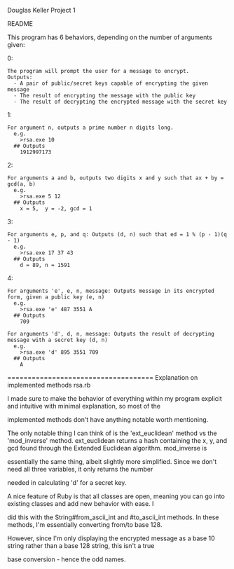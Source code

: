 Douglas Keller
Project 1

README

This program has 6 behaviors, depending on the number of arguments given:

0:

	The program will prompt the user for a message to encrypt.
	Outputs:
	  - A pair of public/secret keys capable of encrypting the given message
	  - The result of encrypting the message with the public key
	  - The result of decrypting the encrypted message with the secret key

1:

	For argument n, outputs a prime number n digits long.
	  e.g.
		>rsa.exe 10
	  ## Outputs
		1912997173

2:

	For arguments a and b, outputs two digits x and y such that ax + by = gcd(a, b)
	  e.g.
		>rsa.exe 5 12
	  ## Outputs
		x = 5,  y = -2, gcd = 1

3:

	For arguments e, p, and q: Outputs (d, n) such that ed = 1 % (p - 1)(q - 1)
	  e.g.
		>rsa.exe 17 37 43
	  ## Outputs
		d = 89, n = 1591

4:

	For arguments 'e', e, n, message: Outputs message in its encrypted form, given a public key (e, n)
	  e.g.
		>rsa.exe 'e' 487 3551 A
	  ## Outputs
		709

	For arguments 'd', d, n, message: Outputs the result of decrypting message with a secret key (d, n)
	  e.g.
		>rsa.exe 'd' 895 3551 709
	  ## Outputs
		A

====================================
Explanation on implemented methods
rsa.rb


I made sure to make the behavior of everything within my program explicit and intuitive with minimal explanation, so most of the 

implemented methods don't have anything notable worth mentioning.

The only notable thing I can think of is the 'ext_euclidean' method vs the 'mod_inverse' method.
ext_euclidean returns a hash containing the x, y, and gcd found through the Extended Euclidean algorithm. mod_inverse is 

essentially the same thing, albeit slightly more simplified. Since we don't need all three variables, it only returns the number 

needed in calculating 'd' for a secret key.

A nice feature of Ruby is that all classes are open, meaning you can go into existing classes and add new behavior with ease. I 

did this with the String#from_ascii_int and #to_ascii_int methods. In these methods, I'm essentially converting from/to base 128. 

However, since I'm only displaying the encrypted message as a base 10 string rather than a base 128 string, this isn't a true 

base conversion - hence the odd names.
